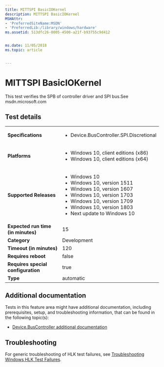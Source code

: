 ```yaml
---
title: MITTSPI BasicIOKernel
description: MITTSPI BasicIOKernel
MSHAttr:
- 'PreferredSiteName:MSDN'
- 'PreferredLib:/library/windows/hardware'
ms.assetid: 513dfc26-0005-4500-a21f-b93755c9d412


ms.date: 11/05/2018
ms.topic: article


---
```


# <span id="p_hlk_test.495e0c8c-d2bc-40a7-9e59-c4439ab59e24"></span>MITTSPI BasicIOKernel


This test verifies the SPB of controller driver and SPI bus.See msdn.microsoft.com

## Test details

|||
|---|---|
| **Specifications**  | <ul><li>Device.BusController.SPI.Discretional</li></ul> |  
| **Platforms**   | <ul><li>Windows 10, client editions (x86)</li><li>Windows 10, client editions (x64)</li></ul> |
| **Supported Releases** | <ul><li>Windows 10</li><li>Windows 10, version 1511</li><li>Windows 10, version 1607</li><li>Windows 10, version 1703</li><li>Windows 10, version 1709</li><li>Windows 10, version 1803</li><li>Next update to Windows 10</li></ul> |
|**Expected run time (in minutes)**| 15 |
|**Category**| Development |
|**Timeout (in minutes)**| 120 |
|**Requires reboot**| false |
|**Requires special configuration**| true |
|**Type**| automatic |



## <span id="Additional_documentation"></span><span id="additional_documentation"></span><span id="ADDITIONAL_DOCUMENTATION"></span>Additional documentation


Tests in this feature area might have additional documentation, including prerequisites, setup, and troubleshooting information, that can be found in the following topic(s):

-   [Device.BusController additional documentation](device-buscontroller-additional-documentation.md)

## <span id="Troubleshooting"></span><span id="troubleshooting"></span><span id="TROUBLESHOOTING"></span>Troubleshooting


For generic troubleshooting of HLK test failures, see [Troubleshooting Windows HLK Test Failures](../user/troubleshooting-windows-hlk-test-failures.md).










